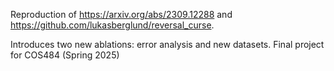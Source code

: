 Reproduction of https://arxiv.org/abs/2309.12288 and https://github.com/lukasberglund/reversal_curse.

Introduces two new ablations: error analysis and new datasets. Final project for COS484 (Spring 2025)